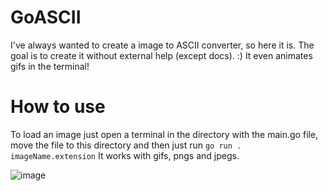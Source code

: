 # GoASCII

I've always wanted to create a image to ASCII converter, so here it is. The goal is to create it without external help (except docs). :)
It even animates gifs in the terminal!

# How to use

To load an image just open a terminal in the directory with the main.go file, move the file to this directory and then just run `go run . imageName.extension`
It works with gifs, pngs and jpegs.

![image](https://user-images.githubusercontent.com/33238544/140593920-b832171b-9b4a-4059-bc10-14c3a4e78c9e.png)
